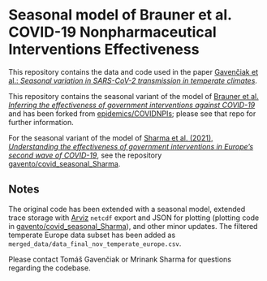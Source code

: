 # Seasonal model of Brauner et al. COVID-19 Nonpharmaceutical Interventions Effectiveness

This repository contains the data and code used in the paper [Gavenčiak et al.: *Seasonal variation in SARS-CoV-2 transmission in temperate climates*](TODO).

This repository contains the seasonal variant of the model of [Brauner et al. *Inferring the effectiveness of government interventions against COVID-19*](https://www.medrxiv.org/content/10.1101/2020.05.28.20116129v2.article-info) and has been forked from [epidemics/COVIDNPIs](https://github.com/epidemics/COVIDNPIs); please see that repo for further information.

For the seasonal variant of the model of [Sharma et al. (2021), *Understanding the effectiveness of government interventions in Europe’s second wave of COVID-19*](https://www.medrxiv.org/content/10.1101/2021.03.25.21254330v1), see the repository [gavento/covid_seasonal_Sharma](https://github.com/gavento/covid_seasonal_Sharma).

## Notes

The original code has been extended with a seasonal model, extended trace storage with [Arviz](https://arviz-devs.github.io/) `netcdf` export and JSON for plotting (plotting code in [gavento/covid_seasonal_Sharma](https://github.com/gavento/covid_seasonal_Sharma)), and other minor updates. The filtered temperate Europe data subset has been added as `merged_data/data_final_nov_temperate_europe.csv`.

Please contact Tomáš Gavenčiak or Mrinank Sharma for questions regarding the codebase.